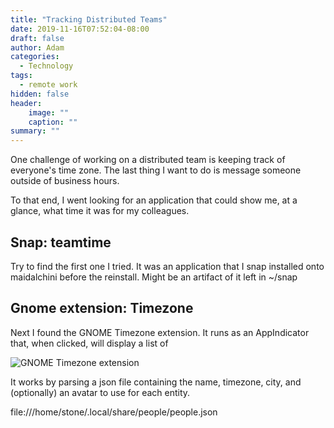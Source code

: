 ```yaml
---
title: "Tracking Distributed Teams"
date: 2019-11-16T07:52:04-08:00
draft: false
author: Adam
categories:
  - Technology
tags:
  - remote work
hidden: false
header:
    image: ""
    caption: ""
summary: ""
---
```


One challenge of working on a distributed team is keeping track of everyone's time zone. The last thing I want to do is message someone outside of business hours.

To that end, I went looking for an application that could show me, at a glance, what time it was for my colleagues.

## Snap: teamtime

Try to find the first one I tried. It was an application that I snap installed onto maidalchini before the reinstall. Might be an artifact of it left in ~/snap

## Gnome extension: Timezone

Next I found the GNOME Timezone extension. It runs as an AppIndicator that, when clicked, will display a list of

<img src="/home/stone/Sites/adamisrael.com/static/img/gnome-timezone-extension.png" alt="GNOME Timezone extension" />

It works by parsing a json file containing the name, timezone, city, and (optionally) an avatar to use for each entity.



file:///home/stone/.local/share/people/people.json